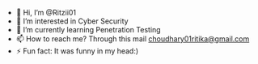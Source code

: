 - 👋 Hi, I’m @Ritzii01
- 👀 I’m interested in Cyber Security
- 🌱 I’m currently learning Penetration Testing 
- 📫 How to reach me? Through this mail choudhary01ritika@gmail.com
- ⚡ Fun fact: It was funny in my head:)

<!---
Ritzii01/Ritzii01 is a ✨ special ✨ repository because its `README.md` (this file) appears on your GitHub profile.
You can click the Preview link to take a look at your changes.
--->
